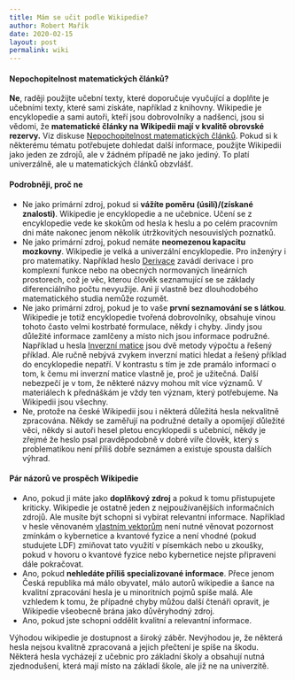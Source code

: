 ```yaml
---
title: Mám se učit podle Wikipedie?
author: Robert Mařík
date: 2020-02-15
layout: post
permalink: wiki
---
```


#### Nepochopitelnost matematických článků?

**Ne**, raději použijte učební texty, které doporučuje vyučující a
doplňte je učebními texty, které sami získáte, například z knihovny.
Wikipedie je encyklopedie a sami autoři, kteří jsou dobrovolníky a
nadšenci, jsou si vědomi, že **matematické články na Wikipedii mají v
kvalitě obrovské rezervy.** Viz diskuse [Nepochopitelnost matematických
článků](https://cs.wikipedia.org/wiki/Diskuse_k_port%C3%A1lu:Matematika#Nepochopitelnost_matematick%C3%BDch_%C4%8Dl%C3%A1nk%C5%AF).
Pokud si k některému tématu potřebujete dohledat další informace,
použijte Wikipedii jako jeden ze zdrojů, ale v žádném případě ne jako
jediný. To platí univerzálně, ale u matematických článků obzvlášť.

#### Podrobněji, proč ne

-   Ne jako primární zdroj, pokud si **vážíte poměru (úsilí)/(získané
    znalosti)**. Wikipedie je encyklopedie a ne učebnice. Učení se z
    encyklopedie vede ke skokům od hesla k heslu a po celém pracovním
    dni máte nakonec jenom několik útržkovitých nesouvislých poznatků.
-   Ne jako primární zdroj, pokud nemáte **neomezenou kapacitu
    mozkovny**. Wikipedie je velká a univerzální encyklopedie. Pro
    inženýry i pro matematiky. Například heslo
    [Derivace](https://cs.wikipedia.org/wiki/Derivace) zavádí derivace i
    pro komplexní funkce nebo na obecných normovaných lineárních
    prostorech, což je věc, kterou člověk seznamující se se základy
    diferenciálního počtu nevyužije. Ani jí vlastně bez dlouhodobého
    matematického studia nemůže rozumět.
-   Ne jako primární zdroj, pokud je to vaše **první seznamování se s
    látkou**. Wikipedie je totiž encyklopedie tvořená dobrovolníky,
    obsahuje vinou tohoto často velmi kostrbaté formulace, někdy i
    chyby. Jindy jsou důležité informace zamlčeny a místo nich jsou
    informace podružné. Například u hesla [Inverzní
    matice](https://cs.wikipedia.org/wiki/Inverzn%C3%AD_matice) jsou dvě
    metody výpočtu a řešený příklad. Ale ručně nebývá zvykem inverzní
    matici hledat a řešený příklad do encyklopedie nepatří. V kontrastu
    s tím je zde pramálo informací o tom, k čemu mi inverzní matice
    vlastně je, proč je užitečná. Další nebezpečí je v tom, že některé
    názvy mohou mít více významů. V materiálech k přednáškám je vždy ten
    význam, který potřebujeme. Na Wikipedii jsou všechny.
-   Ne, protože na české Wikipedii jsou i některá důležitá hesla
    nekvalitně zpracována. Někdy se zaměřují na podružné detaily a
    opomíjejí důležité věci, někdy si autoři hesel pletou encyklopedii s
    učebnicí, někdy je zřejmé že heslo psal pravděpodobně v dobré víře
    člověk, který s problematikou není příliš dobře seznámen a existuje
    spousta dalších výhrad.

#### Pár názorů ve prospěch Wikipedie

-   Ano, pokud ji máte jako **doplňkový zdroj** a pokud k tomu
    přistupujete kriticky. Wikipedie je ostatně jeden z
    nejpoužívanějších informačních zdrojů. Ale musíte být schopni si
    vybírat relevantní informace. Například v hesle věnovaném [vlastním
    vektorům](https://cs.wikipedia.org/wiki/Vlastn%C3%AD_vektory_a_vlastn%C3%AD_%C4%8D%C3%ADsla)
    není nutné věnovat pozornost zmínkám o kybernetice a kvantové fyzice
    a není vhodné (pokud studujete LDF) zmiňovat tato využití v
    písemkách nebo u zkoušky, pokud v hovoru o kvantové fyzice nebo
    kybernetice nejste připraveni dále pokračovat.
-   Ano, pokud **nehledáte příliš specializované informace**. Přece
    jenom Česká republika má málo obyvatel, málo autorů wikipedie a
    šance na kvalitní zpracování hesla je u minoritních pojmů spíše
    malá. Ale vzhledem k tomu, že případné chyby můžou další čtenáři
    opravit, je Wikipedie všeobecně brána jako důvěryhodný zdroj.
-   Ano, pokud jste schopni oddělit kvalitní a relevantní informace.

Výhodou wikipedie je dostupnost a široký záběr. Nevýhodou je, že některá
hesla nejsou kvalitně zpracovaná a jejich přečtení je spíše na škodu.
Některá hesla vycházejí z učebnic pro základní školy a obsahují nutná
zjednodušení, která mají místo na základí škole, ale již ne na
univerzitě.
